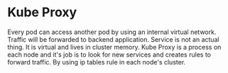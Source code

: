 # Kube Proxy

Every pod can access another pod by using an internal virtual network.
Traffic will be forwarded to backend application.
Service is not an actual thing. It is virtual and lives in cluster memory.
Kube Proxy is a process on each node and it's job is to look for new services
and creates rules to forward traffic. By using ip tables rule in each node's cluster.
